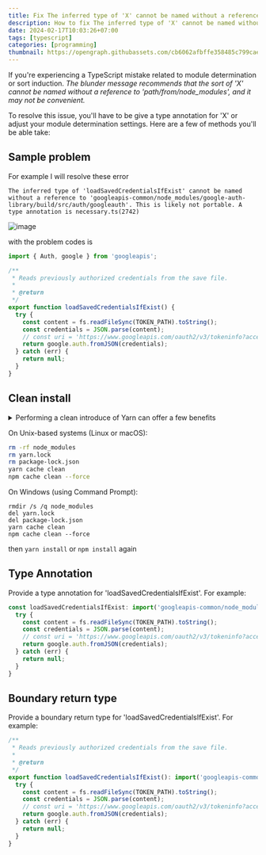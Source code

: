 ```yaml
---
title: Fix The inferred type of 'X' cannot be named without a reference
description: How to fix The inferred type of 'X' cannot be named without a reference to 'path'. This is likely not portable. A type annotation is necessary.
date: 2024-02-17T10:03:26+07:00
tags: [typescript]
categories: [programming]
thumbnail: https://opengraph.githubassets.com/cb6062afbffe358485c799cae3d14f62e49207fe63b6ed7a7d7b3dbe598f1f63/reduxjs/redux-toolkit/issues/1806
---
```


If you're experiencing a TypeScript mistake related to module determination or sort induction. 
_The blunder message recommends that the sort of 'X' cannot be named without a reference to 'path/from/node_modules', and it may not be convenient._

To resolve this issue, you'll have to be give a type annotation for 'X' or adjust your module determination settings. 
Here are a few of methods you'll be able take:

## Sample problem

For example I will resolve these error

```log
The inferred type of 'loadSavedCredentialsIfExist' cannot be named without a reference to 'googleapis-common/node_modules/google-auth-library/build/src/auth/googleauth'. This is likely not portable. A type annotation is necessary.ts(2742)
```
![image](https://github.com/dimaslanjaka/source-posts/assets/12471057/01783fa3-de3d-4b37-9ed1-c51238b10164)

with the problem codes is

```typescript
import { Auth, google } from 'googleapis';

/**
 * Reads previously authorized credentials from the save file.
 *
 * @return
 */
export function loadSavedCredentialsIfExist() {
  try {
    const content = fs.readFileSync(TOKEN_PATH).toString();
    const credentials = JSON.parse(content);
    // const uri = 'https://www.googleapis.com/oauth2/v3/tokeninfo?access_token=' + credentials.accestoken;
    return google.auth.fromJSON(credentials);
  } catch (err) {
    return null;
  }
}
```

## Clean install

<details>
  <summary>Performing a clean introduce of Yarn can offer a few benefits</summary>
  
  1. **Guarantees a New Begin:
  ** Expelling any existing establishments and arrangements guarantees simply begin with a clean slate. This will be accommodating on the off chance that you've experienced issues or irregularities along with your past Yarn setup.
  
  2. **Settle Dependency Conflicts:
  ** A clean introduce makes a difference in settling potential reliance clashes or issues with obsolete bundles. It guarantees merely bring the most recent forms of Yarn and its dependencies.
  
  3. **Dodges Versioning Issues:
  ** Over time, you might have different forms of Yarn introduced on your framework. A clean introduce guarantees merely are working with the most recent steady form, diminishing the chance of versioning issues.
  
  4. **Makes strides Framework Soundness:
  ** Evacuating any leftovers of past establishments can contribute to a more steady and unsurprising environment. It makes a difference in avoiding unforeseen behavior caused by obsolete or clashing setups.
  
  5. **Improves Security:
  ** Remaining up-to-date with the most recent forms of bundle directors is vital for security. A clean introduce guarantees simply have the foremost later form of Yarn, which may incorporate security patches and advancements.
  
  6. **Tackles Establishment Issues:
  ** In the event that you've experienced troubles amid the establishment of Yarn or have issues related to lost conditions, a clean introduce can offer assistance resolve these issues.
  
  7. **Simplifies Troubleshooting:
  ** When looking for offer assistance or investigating issues with Yarn, beginning with a clean establishment gives a steady standard. It makes it simpler for others to help you, as they won't got to consider potential complications from past configurations.
  
  8. **Advances Best Practices:
  ** Intermittently performing clean installs could be a great hone to preserve a solid improvement environment. It guarantees that you're working with an optimized setup and diminishes the probability of experiencing unforeseen issues.
</details>

On Unix-based systems (Linux or macOS):

```bash
rm -rf node_modules
rm yarn.lock
rm package-lock.json
yarn cache clean
npm cache clean --force
```

On Windows (using Command Prompt):

```batch
rmdir /s /q node_modules
del yarn.lock
del package-lock.json
yarn cache clean
npm cache clean --force
```

then `yarn install` or `npm install` again

## Type Annotation

Provide a type annotation for 'loadSavedCredentialsIfExist'. For example:

```ts
const loadSavedCredentialsIfExist: import('googleapis-common/node_modules/google-auth-library/build/src/auth/googleauth').JSONClient = function () {
  try {
    const content = fs.readFileSync(TOKEN_PATH).toString();
    const credentials = JSON.parse(content);
    // const uri = 'https://www.googleapis.com/oauth2/v3/tokeninfo?access_token=' + credentials.accestoken;
    return google.auth.fromJSON(credentials);
  } catch (err) {
    return null;
  }
}
```

## Boundary return type

Provide a boundary return type for 'loadSavedCredentialsIfExist'. For example:

```ts
/**
 * Reads previously authorized credentials from the save file.
 *
 * @return
 */
export function loadSavedCredentialsIfExist(): import('googleapis-common/node_modules/google-auth-library/build/src/auth/googleauth').JSONClient {
  try {
    const content = fs.readFileSync(TOKEN_PATH).toString();
    const credentials = JSON.parse(content);
    // const uri = 'https://www.googleapis.com/oauth2/v3/tokeninfo?access_token=' + credentials.accestoken;
    return google.auth.fromJSON(credentials);
  } catch (err) {
    return null;
  }
}
```
